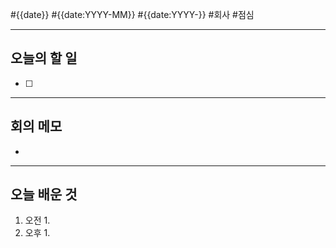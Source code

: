 #{{date}} #{{date:YYYY-MM}} #{{date:YYYY-}} 
#회사 #점심 

---
## 오늘의 할 일
- [ ] 
---
## 회의 메모
- 
---
## 오늘 배운 것
1. 오전
    1. 
2. 오후
    1. 